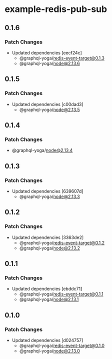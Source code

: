# example-redis-pub-sub

## 0.1.6

### Patch Changes

- Updated dependencies [eecf24c]
  - @graphql-yoga/redis-event-target@0.1.3
  - @graphql-yoga/node@2.13.6

## 0.1.5

### Patch Changes

- Updated dependencies [c00dad3]
  - @graphql-yoga/node@2.13.5

## 0.1.4

### Patch Changes

- @graphql-yoga/node@2.13.4

## 0.1.3

### Patch Changes

- Updated dependencies [639607d]
  - @graphql-yoga/node@2.13.3

## 0.1.2

### Patch Changes

- Updated dependencies [3363de2]
  - @graphql-yoga/redis-event-target@0.1.2
  - @graphql-yoga/node@2.13.2

## 0.1.1

### Patch Changes

- Updated dependencies [ebddc71]
  - @graphql-yoga/redis-event-target@0.1.1
  - @graphql-yoga/node@2.13.1

## 0.1.0

### Patch Changes

- Updated dependencies [d024757]
  - @graphql-yoga/redis-event-target@0.1.0
  - @graphql-yoga/node@2.13.0
